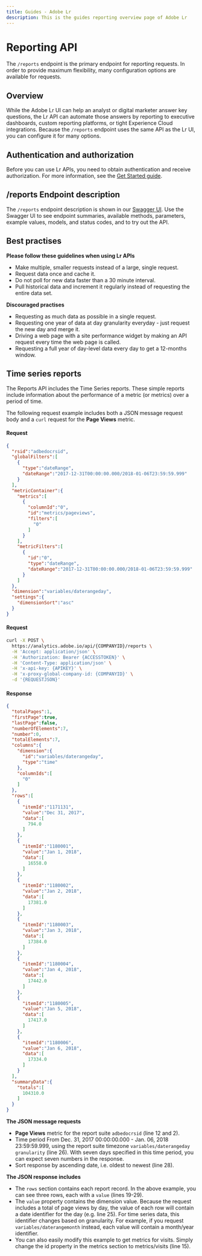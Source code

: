 ```yaml
---
title: Guides - Adobe Lr
description: This is the guides reporting overview page of Adobe Lr 
---
```


# Reporting API

The `/reports` endpoint is the primary endpoint for reporting requests. In order to provide maximum flexibility,
many configuration options are available for requests.

## Overview

While the Adobe Lr UI can help an analyst or digital marketer answer key questions, the Lr API can
automate those answers by reporting to executive dashboards, custom reporting platforms, or tight Experience Cloud integrations.
Because the `/reports` endpoint uses the same API as the Lr UI, you can configure it for many options.

## Authentication and authorization

Before you can use Lr APIs, you need to obtain authentication and receive authorization. For more information,
see the [Get Started guide](..).

## /reports Endpoint description

The `/reports` endpoint description is shown in our [Swagger UI](../../api). Use the Swagger UI to see endpoint summaries,
available methods, parameters, example values, models, and status codes, and to try out the API.

## Best practises

**Please follow these guidelines when using Lr APIs**

* Make multiple, smaller requests instead of a large, single request.
* Request data once and cache it.
* Do not poll for new data faster than a 30 minute interval.
* Pull historical data and increment it regularly instead of requesting the entire data set.

**Discouraged practises**

* Requesting as much data as possible in a single request.
* Requesting one year of data at day granularity everyday - just request the new day and merge it.
* Driving a web page with a site performance widget by making an API request every time the web page is called.
* Requesting a full year of day-level data every day to get a 12-months window.

## Time series reports

The Reports API includes the Time Series reports. These simple reports include information about the performance of a metric
(or metrics) over a period of time.

The following request example includes both a JSON message request body and a `curl` request for the **Page Views** metric.

<CodeBlock slots="heading, code" repeat="3" languages="JSON, CURL, JSON" />

#### Request

```json
{
  "rsid":"adbedocrsid",
  "globalFilters":[
    {
      "type":"dateRange",
      "dateRange":"2017-12-31T00:00:00.000/2018-01-06T23:59:59.999"
    }
  ],
  "metricContainer":{
    "metrics":[
      {
        "columnId":"0",
        "id":"metrics/pageviews",
        "filters":[
          "0"
        ]
      }
    ],
    "metricFilters":[
      {
        "id":"0",
        "type":"dateRange",
        "dateRange":"2017-12-31T00:00:00.000/2018-01-06T23:59:59.999"
      }
    ]
  },
  "dimension":"variables/daterangeday",
  "settings":{
    "dimensionSort":"asc"
  }
}
```

#### Request

```bash
curl -X POST \
  https://analytics.adobe.io/api/{COMPANYID}/reports \
  -H 'Accept: application/json' \
  -H 'Authorization: Bearer {ACCESSTOKEN}' \
  -H 'Content-Type: application/json' \
  -H 'x-api-key: {APIKEY}' \
  -H 'x-proxy-global-company-id: {COMPANYID}' \
  -d '{REQUESTJSON}'
```

#### Response

```json
{
  "totalPages":1,
  "firstPage":true,
  "lastPage":false,
  "numberOfElements":7,
  "number":0,
  "totalElements":7,
  "columns":{
    "dimension":{
      "id":"variables/daterangeday",
      "type":"time"
    },
    "columnIds":[
      "0"
    ]
  },
  "rows":[
    {
      "itemId":"1171131",
      "value":"Dec 31, 2017",
      "data":[
        794.0
      ]
    },
    {
      "itemId":"1180001",
      "value":"Jan 1, 2018",
      "data":[
        16558.0
      ]
    },
    {
      "itemId":"1180002",
      "value":"Jan 2, 2018",
      "data":[
        17381.0
      ]
    },
    {
      "itemId":"1180003",
      "value":"Jan 3, 2018",
      "data":[
        17384.0
      ]
    },
    {
      "itemId":"1180004",
      "value":"Jan 4, 2018",
      "data":[
        17442.0
      ]
    },
    {
      "itemId":"1180005",
      "value":"Jan 5, 2018",
      "data":[
        17417.0
      ]
    },
    {
      "itemId":"1180006",
      "value":"Jan 6, 2018",
      "data":[
        17334.0
      ]
    }
  ],
  "summaryData":{
    "totals":[
      104310.0
    ]
  }
}
```

**The JSON message requests**

* **Page Views** metric for the report suite `adbedocrsid` (line 12 and 2).
* Time period From Dec. 31, 2017 00:00:00.000 - Jan. 06, 2018 23:59:59.999, using the report suite timezone `variables/daterangeday granularity` (line 26). 
With seven days specified in this time period, you can expect seven numbers in the response.
* Sort response by ascending date, i.e. oldest to newest (line 28).

**The JSON response includes**

* The `rows` section contains each report record. In the above example, you can see three rows, each with a `value` (lines 19-29).
* The `value` property contains the dimension value. Because the request includes a total of page views by day, the value of each row
will contain a date identifier for the day (e.g. line 25). For time series data, this identifier changes based on granularity. For example,
if you request `variables/daterangemonth` instead, each value will contain a month/year identifier.
* You can also easily modify this example to get metrics for visits. Simply change the id property in the metrics section to metrics/visits (line 15).
    
  